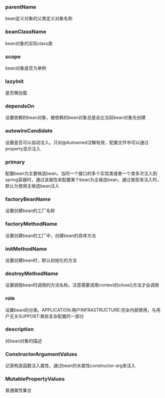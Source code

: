 ### parentName

bean定义对象的父类定义对象名称

### beanClassName

bean对象的实际class类

### scope

bean对象是否为单例

### lazyInit

是否懒加载

### dependsOn

设置依赖的bean对象，被依赖的bean对象总是会比当前bean对象先创建

### autowireCandidate

设置是否可以自动注入。只对@Autowired注解有效，配置文件中可以通过property显示注入

### primary

配置bean为主要候选bean。当同一个接口的多个实现类或者一个类多次注入到spring容器时，通过该属性来配置某个bean为主候选bean，通过类型来注入时，默认为使用主候选bean注入

### factoryBeanName

设置创建bean的工厂名称

### factoryMethodName

设置创建bean的工厂中，创建bean的具体方法

### initMethodName

设置创建bean时，默认初始化的方法

### destroyMethodName

设置销毁bean时调用的方法名称。注意需要调用context的close()方法才会调用

### role

设置bean的分类。APPLICATION:用户INFRASTRUCTURE:完全内部使用，与用户无关SUPPORT:某些复杂配置的一部分

### description

对bean对象的描述

### ConstructorArgumentValues

记录构造函数注入属性，通过bean的水属性constructor-arg来注入

### MutablePropertyValues

普通属性集合